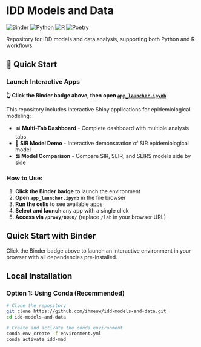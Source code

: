 # IDD Models and Data

[![Binder](https://mybinder.org/badge_logo.svg)](https://mybinder.org/v2/gh/ihmeuw/idd-models-and-data/HEAD)
[![Python](https://img.shields.io/badge/python-3.12-blue.svg)](https://www.python.org/downloads/)
[![R](https://img.shields.io/badge/r-4.3-blue.svg)](https://www.r-project.org/)
[![Poetry](https://img.shields.io/badge/poetry-managed-blue.svg)](https://python-poetry.org/)

Repository for IDD models and data analysis, supporting both Python and R workflows.

## 🚀 Quick Start

### Launch Interactive Apps
**👆 Click the Binder badge above, then open [`app_launcher.ipynb`](app_launcher.ipynb)**

This repository includes interactive Shiny applications for epidemiological modeling:

- **📊 Multi-Tab Dashboard** - Complete dashboard with multiple analysis tabs
- **🔬 SIR Model Demo** - Interactive demonstration of SIR epidemiological model  
- **⚖️ Model Comparison** - Compare SIR, SEIR, and SEIRS models side by side

### How to Use:
1. **Click the Binder badge** to launch the environment
2. **Open `app_launcher.ipynb`** in the file browser
3. **Run the cells** to see available apps
4. **Select and launch** any app with a single click
5. **Access via `/proxy/8000/`** (replace `/lab` in your browser URL)

## Quick Start with Binder

Click the Binder badge above to launch an interactive environment in your browser with all dependencies pre-installed.

## Local Installation

### Option 1: Using Conda (Recommended)

```bash
# Clone the repository
git clone https://github.com/ihmeuw/idd-models-and-data.git
cd idd-models-and-data

# Create and activate the conda environment
conda env create -f environment.yml
conda activate idd-mad